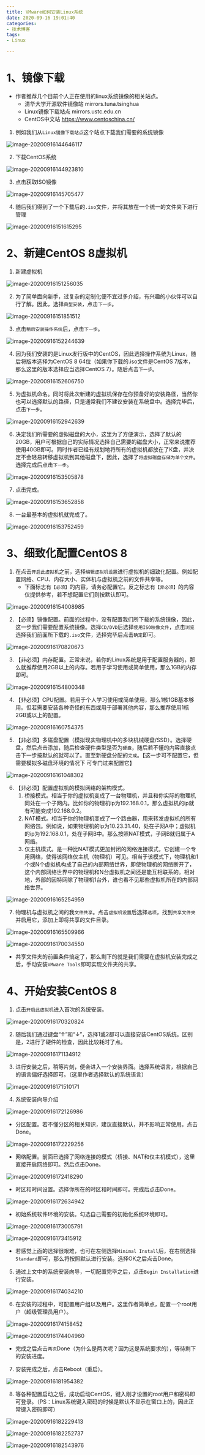 ```yaml
---
title: VMware如何安装Linux系统
date: 2020-09-16 19:01:40
categories:
- 技术博客
tags:
- Linux

---
```




# 1、镜像下载

- 作者推荐几个目前个人正在使用的linux系统镜像的相关站点。
  - 清华大学开源软件镜像站	mirrors.tuna.tsinghua
  - Linux镜像下载站点 mirrors.ustc.edu.cn
  - CentOS中文站  https://www.centoschina.cn/ 



1. 例如我们从`Linux镜像下载站点`这个站点下载我们需要的系统镜像

![image-20200916144646117](VMware%E5%A6%82%E4%BD%95%E5%AE%89%E8%A3%85Linux%E7%B3%BB%E7%BB%9F/image-20200916144646117.png)



2. 下载CentOS系统

![image-20200916144923810](VMware%E5%A6%82%E4%BD%95%E5%AE%89%E8%A3%85Linux%E7%B3%BB%E7%BB%9F/image-20200916144923810.png)

3. 点击获取ISO镜像

![image-20200916145705477](VMware%E5%A6%82%E4%BD%95%E5%AE%89%E8%A3%85Linux%E7%B3%BB%E7%BB%9F/image-20200916145705477.png)

4. 随后我们得到了一个下载后的`.iso`文件，并将其放在一个统一的文件夹下进行管理

![image-20200916151615295](VMware%E5%A6%82%E4%BD%95%E5%AE%89%E8%A3%85Linux%E7%B3%BB%E7%BB%9F/image-20200916151615295.png)

# 2、新建CentOS 8虚拟机

1. 新建虚拟机

![image-20200916151256035](VMware%E5%A6%82%E4%BD%95%E5%AE%89%E8%A3%85Linux%E7%B3%BB%E7%BB%9F/image-20200916151256035.png)

2. 为了简单面向新手，过复杂的定制化便不宜过多介绍，有兴趣的小伙伴可以自行了解。因此，选择`典型安装`，点击`下一步`。

![image-20200916151851512](VMware%E5%A6%82%E4%BD%95%E5%AE%89%E8%A3%85Linux%E7%B3%BB%E7%BB%9F/image-20200916151851512.png)

3. 点击`稍后安装操作系统`后，点击`下一步`。

![image-20200916152244639](VMware%E5%A6%82%E4%BD%95%E5%AE%89%E8%A3%85Linux%E7%B3%BB%E7%BB%9F/image-20200916152244639.png)

4. 因为我们安装的是Linux发行版中的CentOS，因此选择操作系统为Linux，随后将版本选择为CentOS 8 64位（如果你下载的.iso文件是CentOS 7版本， 那么这里的版本选择应当选择CentOS 7）。随后点击`下一步`。

![image-20200916152606750](VMware%E5%A6%82%E4%BD%95%E5%AE%89%E8%A3%85Linux%E7%B3%BB%E7%BB%9F/image-20200916152606750.png)

5. 为虚拟机命名。同时将此次新建的虚拟机保存在你预备好的安装路径，当然你也可以选择默认的路径，只是通常我们不建议安装在系统盘中。选择完毕后，点击`下一步`。

![image-20200916152942639](VMware%E5%A6%82%E4%BD%95%E5%AE%89%E8%A3%85Linux%E7%B3%BB%E7%BB%9F/image-20200916152942639.png)



6. 决定我们所需要的虚拟磁盘的大小，这里为了方便演示，选择了默认的20GB，用户可根据自己的实际情况选择自己需要的磁盘大小，正常来说推荐使用40GB即可。同时作者已经有规划地将所有的虚拟机都放在了K盘，并决定不会轻易转移虚拟机到其他磁盘下，因此，选择了`将虚拟磁盘存储为单个文件`。选择完成后点击`下一步`。

![image-20200916153505878](VMware%E5%A6%82%E4%BD%95%E5%AE%89%E8%A3%85Linux%E7%B3%BB%E7%BB%9F/image-20200916153505878.png)

7. 点击完成。

![image-20200916153652858](VMware%E5%A6%82%E4%BD%95%E5%AE%89%E8%A3%85Linux%E7%B3%BB%E7%BB%9F/image-20200916153652858.png)



8. 一台最基本的虚拟机就完成了。

![image-20200916153752459](VMware%E5%A6%82%E4%BD%95%E5%AE%89%E8%A3%85Linux%E7%B3%BB%E7%BB%9F/image-20200916153752459.png)

# 3、细致化配置CentOS 8



1. 在点击`开启此虚拟机`之前，选择`编辑虚拟机设置`进行虚拟机的细致化配置。例如配置网络、CPU、内存大小、实体机与虚拟机之前的文件共享等。
   - 下面标志有`【必须】`的内容，请务必配置它。反之标志有`【非必须】`的内容仅提供参考，若不想配置它们则按默认即可。

![image-20200916154008985](VMware%E5%A6%82%E4%BD%95%E5%AE%89%E8%A3%85Linux%E7%B3%BB%E7%BB%9F/image-20200916154008985.png)

2. 【必须】镜像配置。前面的过程中，没有配置我们所下载的系统镜像，因此，这一步我们需要配置系统镜像。选择`CD/DVD`后选择`使用ISO映像文件`，点击`浏览`选择我们前面所下载的`.iso`文件，选择完毕后点击`确定`即可。

![image-20200916170820673](VMware%E5%A6%82%E4%BD%95%E5%AE%89%E8%A3%85Linux%E7%B3%BB%E7%BB%9F/image-20200916170820673.png)



3. 【非必须】内存配置。正常来说，若你的Linux系统是用于配置服务器的，那么就推荐使用2GB以上的内存。若用于学习使用或简单使用，那么1GB的内存即可。

![image-20200916154800348](VMware%E5%A6%82%E4%BD%95%E5%AE%89%E8%A3%85Linux%E7%B3%BB%E7%BB%9F/image-20200916154800348.png)

4. 【非必须】CPU配置。若用于个人学习使用或简单使用，那么1核1GB基本够用。但若需要安装各种奇怪的东西或用于部署其他内容，那么推荐使用1核2GB或以上的配置。

![image-20200916160754375](VMware%E5%A6%82%E4%BD%95%E5%AE%89%E8%A3%85Linux%E7%B3%BB%E7%BB%9F/image-20200916160754375.png)

5. 【非必须】多磁盘配置（模拟现实物理机中的多块机械硬盘/SSD）。选择硬盘，然后点击添加，随后检查硬件类型是否为`硬盘`，随后若不懂的内容直接点击下一步按默认的就可以了。直至新硬盘分配的`完成`。【这一步可不配置它，但需要模拟多磁盘环境的情况下 可专门过来配置它】

![image-20200916161048302](VMware%E5%A6%82%E4%BD%95%E5%AE%89%E8%A3%85Linux%E7%B3%BB%E7%BB%9F/image-20200916161048302.png)



6. 【非必须】配置虚拟机的模拟网络的架构模式。
   1. 桥接模式。相当于你的虚拟机变成了一台物理机，并且和你实际的物理机同处在一个子网内。比如你的物理机ip为192.168.0.1，那么虚拟机的ip就有可能变成192.168.0.2。
   2. NAT模式。相当于你的物理机变成了一个路由器，用来转发虚拟机的所有网络包。例如说，如果物理机的ip为10.23.31.40，处在子网A中；虚拟机的ip为192.168.0.1，处在子网B中。那么按照NAT模式，子网B就归属于A网络。
   3. 仅主机模式。是一种比NAT模式更加封闭的网络连接模式，它创建一个专用网络，使得该网络仅主机（物理机）可见。相当于该模式下，物理机和1个或N个虚拟机构成了自己的内部网络世界，即使物理机的网络断开了，这个内部网络世界中的物理机和N台虚拟机之间还是能互相联系的。相对地，外部的因特网除了物理机1台外，谁也看不见那些虚拟机所在的内部网络世界。

![image-20200916165254959](VMware%E5%A6%82%E4%BD%95%E5%AE%89%E8%A3%85Linux%E7%B3%BB%E7%BB%9F/image-20200916165254959.png)

7. 物理机与虚拟机之间的我`文件共享`。点击`虚拟机设置`后选择`选项`，找到`共享文件夹`并启用它，添加上即将共享的文件目录。

![image-20200916165509966](VMware%E5%A6%82%E4%BD%95%E5%AE%89%E8%A3%85Linux%E7%B3%BB%E7%BB%9F/image-20200916165509966.png)



![image-20200916170034550](VMware%E5%A6%82%E4%BD%95%E5%AE%89%E8%A3%85Linux%E7%B3%BB%E7%BB%9F/image-20200916170034550.png)

- 共享文件夹的前置条件搞定了，那么剩下的就是我们需要在虚拟机安装完成之后，手动安装`VMware Tools`即可实现文件夹的共享。



# 4、开始安装CentOS 8

1. 点击`开启此虚拟机`进入首次的系统安装。

![image-20200916170320824](VMware%E5%A6%82%E4%BD%95%E5%AE%89%E8%A3%85Linux%E7%B3%BB%E7%BB%9F/image-20200916170320824.png)

2. 随后我们通过键盘“↑”和“↓”，选择1或2都可以直接安装CentOS系统。区别是，2进行了硬件的检查，因此比较耗时了点。

![image-20200916171134912](VMware%E5%A6%82%E4%BD%95%E5%AE%89%E8%A3%85Linux%E7%B3%BB%E7%BB%9F/image-20200916171134912.png)

3. 进行安装之后，稍等片刻，便会进入一个安装界面。选择系统语言，根据自己的语言偏好选择即可。（这里作者选择默认的系统语言）

![image-20200916171510171](VMware%E5%A6%82%E4%BD%95%E5%AE%89%E8%A3%85Linux%E7%B3%BB%E7%BB%9F/image-20200916171510171.png)

4. 系统安装向导介绍

![image-20200916172126986](VMware%E5%A6%82%E4%BD%95%E5%AE%89%E8%A3%85Linux%E7%B3%BB%E7%BB%9F/image-20200916172126986.png)

- 分区配置。若不懂分区的相关知识，建议直接默认，并不影响正常使用。点击Done。

![image-20200916172229256](VMware%E5%A6%82%E4%BD%95%E5%AE%89%E8%A3%85Linux%E7%B3%BB%E7%BB%9F/image-20200916172229256.png)

- 网络配置。前面已选择了网络连接的模式（桥接、NAT和仅主机模式），这里直接开启网络即可。然后点击Done。

![image-20200916172418290](VMware%E5%A6%82%E4%BD%95%E5%AE%89%E8%A3%85Linux%E7%B3%BB%E7%BB%9F/image-20200916172418290.png)

- 时区和时间设置。选择你所在的时区和时间即可。完成后点击Done。

![image-20200916172634942](VMware%E5%A6%82%E4%BD%95%E5%AE%89%E8%A3%85Linux%E7%B3%BB%E7%BB%9F/image-20200916172634942.png)

- 初始系统软件环境的安装。勾选自己需要的初始化系统环境即可。

![image-20200916173005791](VMware%E5%A6%82%E4%BD%95%E5%AE%89%E8%A3%85Linux%E7%B3%BB%E7%BB%9F/image-20200916173005791.png)



![image-20200916173415912](VMware%E5%A6%82%E4%BD%95%E5%AE%89%E8%A3%85Linux%E7%B3%BB%E7%BB%9F/image-20200916173415912.png)

- 若感觉上面的选择很艰难，也可在左侧选择`Minimal Install`后，在右侧选择`Standard`即可，那么将按照默认进行安装。选择OK之后点击Done。



5. 通过上文中的系统安装向导，一切配置完毕之后，点击`Begin Installation`进行安装。

![image-20200916174034210](VMware%E5%A6%82%E4%BD%95%E5%AE%89%E8%A3%85Linux%E7%B3%BB%E7%BB%9F/image-20200916174034210.png)

6. 在安装的过程中，可配置用户组以及用户。这里作者简单点，配置一个root用户（超级管理员用户）。

![image-20200916174158452](VMware%E5%A6%82%E4%BD%95%E5%AE%89%E8%A3%85Linux%E7%B3%BB%E7%BB%9F/image-20200916174158452.png)

![image-20200916174404960](VMware%E5%A6%82%E4%BD%95%E5%AE%89%E8%A3%85Linux%E7%B3%BB%E7%BB%9F/image-20200916174404960.png)

- 完成之后点击`两次`Done（为什么是两次呢？因为这是系统要求的），等待剩下的安装进度。

7. 安装完成之后，点击Reboot（重启）。

![image-20200916181954382](VMware%E5%A6%82%E4%BD%95%E5%AE%89%E8%A3%85Linux%E7%B3%BB%E7%BB%9F/image-20200916181954382.png)

8. 等各种配置启动之后，成功启动CentOS，键入刚才设置的root用户和密码即可登录。（PS：Linux系统键入密码的时候是默认不显示在窗口上的，因此正常键入密码即可）

![image-20200916182229413](VMware%E5%A6%82%E4%BD%95%E5%AE%89%E8%A3%85Linux%E7%B3%BB%E7%BB%9F/image-20200916182229413.png)

![image-20200916182252737](VMware%E5%A6%82%E4%BD%95%E5%AE%89%E8%A3%85Linux%E7%B3%BB%E7%BB%9F/image-20200916182252737.png)

![image-20200916182543976](VMware%E5%A6%82%E4%BD%95%E5%AE%89%E8%A3%85Linux%E7%B3%BB%E7%BB%9F/image-20200916182543976.png)





